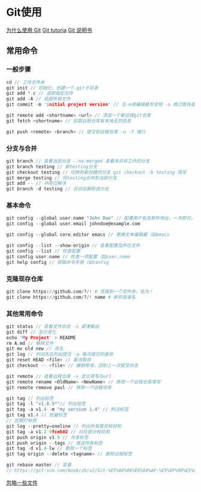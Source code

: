 # Git使用

[为什么使用 Git](https://csdiy.wiki/%E5%BF%85%E5%AD%A6%E5%B7%A5%E5%85%B7/Git/)
[Git tutoria](https://missing.csail.mit.edu/2020/version-control/)
[Git 说明书](https://git-scm.com/book/zh/v2)

## 常用命令

### 一般步骤

```C
cd // 工作文件夹
git init // 初始化，创建一个.git子目录
git add *.c // 追踪指定文件
git add -A // 追踪所有文件
git commit -m 'initial project version' // 无-m进编辑器写说明 -a 跳过暂存直接提交 --amend 重新提交

git remote add <shortname> <url> // 添加一个新远程git仓库
git fetch <shortname> // 拉取远程仓库有本地无的信息

git push <remote> <branch> // 提交到远程仓库 -u -f 强行
```

### 分支与合并

```C
git branch // 查看当前分支 --no-merged 查看未合并工作的分支
git branch testing // 新testing分支
git checkout testing // 切换到新创建的分支 git checkout -b testing 简写
git merge testing // 将testing合并到当前分支
git add -- // 冲突已解决
git branch -d testing // 合并后删除该分支
```

### 基本命令

```C
git config --global user.name "John Doe" // 配置用户名及邮件地址，一次即可，对特定项目使用不同地址，去掉--global
git config --global user.email johndoe@example.com

git config --global core.editor emacs // 更换文本编辑器（如emacs

git config --list --show-origin // 查看配置及所在文件
git config --list // 检查配置
git config user.name // 检查一项配置（如user.name
git help config // 获取命令手册（如config
```

### 克隆现存仓库

```python
git clone https://github.com/?/! # 克隆到一个文件夹，名为！
git clone https://github.com/?/! name # 新的目录名

```

### 其他常用命令

```C
git status // 查看文件状态 -s 紧凑输出
git diff // 显示变化
echo 'My Project' > README
rm A.md // 移除文件
git mv old new // 改名
git log // 时间先后列出提交 -p 每次提交的差异
git reset HEAD <file> // 取消暂存
git checkout -- <file> // 撤销修改，回到上一次提交状态

git remote // 查看远程仓库 -v 显示简写与url
git remote rename <OldName> <NewName> // 修改一个远程仓库简写
git remote remove paul // 移除一个远程仓库

git tag // 列出标签
git tag -l "v1.8.5*"// 列出标签
git tag -a v1.4 -m "my version 1.4" // 附注标签
git tag v1.4 // 轻量标签
// 后期打标签
git log --pretty=oneline // 列出所有提交校验和
git tag -a v1.2 9fceb02 // 对应部分校验和
git push origin v1.5 // 共享标签
git push origin --tags // 推送所有标签
git tag -d v1.4-lw // 删除一个标签
git tag origin --delete <tagname> // 删除远程标签

git rebase master // 变基
// https://git-scm.com/book/zh/v2/Git-%E5%88%86%E6%94%AF-%E5%8F%98%E5%9F%BA

```

[忽略一些文件](https://git-scm.com/book/zh/v2/Git-%E5%9F%BA%E7%A1%80-%E8%AE%B0%E5%BD%95%E6%AF%8F%E6%AC%A1%E6%9B%B4%E6%96%B0%E5%88%B0%E4%BB%93%E5%BA%93)
